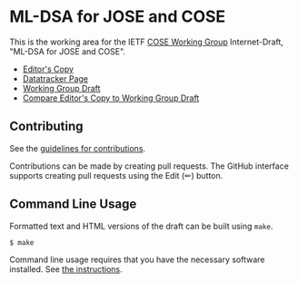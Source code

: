 <!-- regenerate: on (set to off if you edit this file) -->

# ML-DSA for JOSE and COSE

This is the working area for the IETF [COSE Working Group](https://datatracker.ietf.org/group/cose/documents/) Internet-Draft, "ML-DSA for JOSE and COSE".

* [Editor's Copy](https://cose-wg.github.io/draft-ietf-cose-dilithium/#go.draft-ietf-cose-dilithium.html)
* [Datatracker Page](https://datatracker.ietf.org/doc/draft-ietf-cose-dilithium)
* [Working Group Draft](https://datatracker.ietf.org/doc/html/draft-ietf-cose-dilithium)
* [Compare Editor's Copy to Working Group Draft](https://cose-wg.github.io/draft-ietf-cose-dilithium/#go.draft-ietf-cose-dilithium.diff)


## Contributing

See the
[guidelines for contributions](https://github.com/cose-wg/draft-ietf-cose-dilithium/blob/main/CONTRIBUTING.md).

Contributions can be made by creating pull requests.
The GitHub interface supports creating pull requests using the Edit (✏) button.


## Command Line Usage

Formatted text and HTML versions of the draft can be built using `make`.

```sh
$ make
```

Command line usage requires that you have the necessary software installed.  See
[the instructions](https://github.com/martinthomson/i-d-template/blob/main/doc/SETUP.md).

